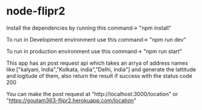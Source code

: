 # node-flipr2

Install the dependencies by running this command-> "npm install"

To run in Development environment use this command-> "npm run dev"

To run in production environment use this command-> "npm run start"

This app has an post request api which takes an arrya of address names like ["kalyani, India","Kolkata, india","Delhi, india"] and generate the lattitude and logitude of them, also return the result if success with the status code 200

You can make the post request at "http://localhost:3000/location" or "https://goutam363-flipr2.herokuapp.com/location"
